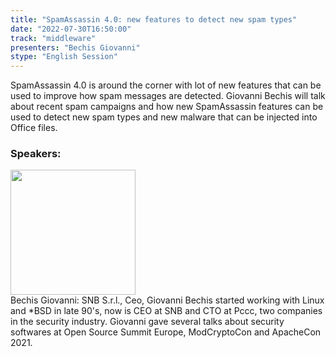 ```yaml
---
title: "SpamAssassin 4.0: new features to detect new spam types"
date: "2022-07-30T16:50:00"
track: "middleware"
presenters: "Bechis Giovanni"
stype: "English Session"
---
```

SpamAssassin 4.0 is around the corner with lot of new features that can be used to improve how spam messages are detected.
Giovanni Bechis will talk about recent spam campaigns and how new SpamAssassin features can be used to detect new spam types and new malware that can be injected into Office files.
 ### Speakers: 
 <img src="images/speaker/1025.png" width="200" /><br>Bechis Giovanni: SNB S.r.l., Ceo, Giovanni Bechis started working with Linux and *BSD in late 90's, now is CEO at SNB and CTO at Pccc, two companies in the security industry.
Giovanni gave several talks about security softwares at Open Source Summit Europe, ModCryptoCon and ApacheCon 2021.

 